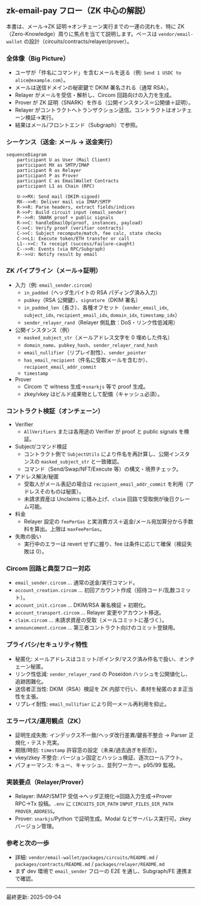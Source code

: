 ## zk-email-pay フロー（ZK 中心の解説）

本書は、メール→ZK 証明→オンチェーン実行までの一連の流れを、特に ZK（Zero-Knowledge）周りに焦点を当てて説明します。ベースは `vendor/email-wallet` の設計（circuits/contracts/relayer/prover）。

### 全体像（Big Picture）
- ユーザが「件名にコマンド」を含むメールを送る（例: `Send 1 USDC to alice@example.com`）。
- メールは送信ドメインの秘密鍵で DKIM 署名される（通常 RSA）。
- Relayer がメールを受信・解析し、Circom 回路向けの入力を生成。
- Prover が ZK 証明（SNARK）を作る（公開インスタンス＝公開値＋証明）。
- Relayer がコントラクトへトランザクション送信。コントラクトはオンチェーン検証→実行。
- 結果はメール/フロントエンド（Subgraph）で参照。

### シーケンス（送金: メール → 送金実行）
```mermaid
sequenceDiagram
    participant U as User (Mail Client)
    participant MX as SMTP/IMAP
    participant R as Relayer
    participant P as Prover
    participant C as EmailWallet Contracts
    participant L1 as Chain (RPC)

    U->>MX: Send mail (DKIM-signed)
    MX-->>R: Deliver mail via IMAP/SMTP
    R->>R: Parse headers, extract fields/indices
    R->>P: Build circuit input (email_sender)
    P-->>R: SNARK proof + public signals
    R->>C: handleEmailOp(proof, instances, payload)
    C->>C: Verify proof (verifier contracts)
    C->>C: Subject recompute/match, fee calc, state checks
    C->>L1: Execute token/ETH transfer or call
    L1-->>C: Tx receipt (success/Failure-caught)
    C-->>R: Events (via RPC/Subgraph)
    R-->>U: Notify result by email
```

### ZK パイプライン（メール→証明）
- 入力（例: `email_sender.circom`）
  - `in_padded`（ヘッダ生バイトの RSA パディング済み入力）
  - `pubkey`（RSA 公開鍵）、`signature`（DKIM 署名）
  - `in_padded_len`（長さ）、各種オフセット（`sender_email_idx`, `subject_idx`, `recipient_email_idx`, `domain_idx`, `timestamp_idx`）
  - `sender_relayer_rand`（Relayer 側乱数：DoS・リンク性低減用）
- 公開インスタンス（例）
  - `masked_subject_str`（メールアドレス文字を 0 埋めした件名）
  - `domain_name`、`pubkey_hash`、`sender_relayer_rand_hash`
  - `email_nullifier`（リプレイ耐性）、`sender_pointer`
  - `has_email_recipient`（件名に受取メールを含むか）、`recipient_email_addr_commit`
  - `timestamp`
- Prover
  - Circom で witness 生成→`snarkjs` 等で proof 生成。
  - zkey/vkey はビルド成果物として配備（キャッシュ必須）。

### コントラクト検証（オンチェーン）
- Verifier
  - `AllVerifiers` または各用途の Verifier が proof と public signals を検証。
- Subject/コマンド検証
  - コントラクト側で `SubjectUtils` により件名を再計算し、公開インスタンスの `masked_subject_str` と一致確認。
  - コマンド（Send/Swap/NFT/Execute 等）の構文・境界チェック。
- アドレス解決/秘匿
  - 受取人がメール表記の場合は `recipient_email_addr_commit` を利用（アドレスそのものは秘匿）。
  - 未請求資産は Unclaims に積み上げ、`claim` 回路で受取側が後日クレーム可能。
- 料金
  - Relayer 設定の `feePerGas` と実消費ガス＋返金/メール宛加算分から手数料を算出。上限は `maxFeePerGas`。
- 失敗の扱い
  - 実行中のエラーは revert せずに握り、fee は条件に応じて確保（検証失敗は 0）。

### Circom 回路と典型フロー対応
- `email_sender.circom` … 通常の送金/実行コマンド。
- `account_creation.circom` … 初回アカウント作成（招待コード/乱数コミット）。
- `account_init.circom` … DKIM/RSA 署名検証 + 初期化。
- `account_transport.circom` … Relayer 変更やアカウント移送。
- `claim.circom` … 未請求資産の受取（メールコミットに基づく）。
- `announcement.circom` … 第三者コントラクト向けのコミット登録用。

### プライバシ/セキュリティ特性
- 秘匿化: メールアドレスはコミット/ポインタ/マスク済み件名で扱い、オンチェーン秘匿。
- リンク性低減: `sender_relayer_rand` の Poseidon ハッシュを公開値化し、追跡困難化。
- 送信者正当性: DKIM（RSA）検証を ZK 内部で行い、素材を秘匿のまま正当性を主張。
- リプレイ耐性: `email_nullifier` により同一メール再利用を抑止。

### エラーパス/運用観点（ZK）
- 証明生成失敗: インデックス不一致/ヘッダ改行差異/鍵長不整合 → Parser 正規化・テスト充実。
- 期限/時刻: `timestamp` 許容窓の設定（未来/過去過ぎを拒否）。
- vkey/zkey 不整合: バージョン固定とハッシュ検証、逐次ロールアウト。
- パフォーマンス: キュー、キャッシュ、並列ワーカー。p95/99 監視。

### 実装要点（Relayer/Prover）
- Relayer: IMAP/SMTP 受信→ヘッダ正規化→回路入力生成→Prover RPC→Tx 投稿。`.env` に `CIRCUITS_DIR_PATH` `INPUT_FILES_DIR_PATH` `PROVER_ADDRESS`。
- Prover: `snarkjs`/Python で証明生成。Modal などサーバレス実行可。zkey バージョン管理。

### 参考と次の一歩
- 詳細: `vendor/email-wallet/packages/circuits/README.md` / `packages/contracts/README.md` / `packages/relayer/README.md`
- まず dev 環境で `email_sender` フローの E2E を通し、Subgraph/FE 連携まで確認。

---
最終更新: 2025-09-04
